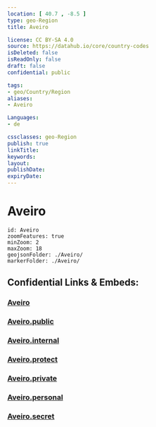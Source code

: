 ```yaml
---
location: [ 40.7 , -8.5 ] 
type: geo-Region
title: Aveiro

license: CC BY-SA 4.0
source: https://datahub.io/core/country-codes
isDeleted: false
isReadOnly: false
draft: false
confidential: public

tags:
- geo/Country/Region
aliases:
- Aveiro

Languages:
- de

cssclasses: geo-Region
publish: true
linkTitle: 
keywords: 
layout: 
publishDate: 
expiryDate: 
---
```


# Aveiro

```leaflet
id: Aveiro
zoomFeatures: true 
minZoom: 2 
maxZoom: 18
geojsonFolder: ./Aveiro/
markerFolder: ./Aveiro/
```


## Confidential Links & Embeds: 

### [Aveiro](/_Standards/Earth/Continent/Europe/Europe~South/Portugal/Districts~Portugal/Aveiro.md) 

### [Aveiro.public](/_public/Earth/Continent/Europe/Europe~South/Portugal/Districts~Portugal/Aveiro.public.md) 

### [Aveiro.internal](/_internal/Earth/Continent/Europe/Europe~South/Portugal/Districts~Portugal/Aveiro.internal.md) 

### [Aveiro.protect](/_protect/Earth/Continent/Europe/Europe~South/Portugal/Districts~Portugal/Aveiro.protect.md) 

### [Aveiro.private](/_private/Earth/Continent/Europe/Europe~South/Portugal/Districts~Portugal/Aveiro.private.md) 

### [Aveiro.personal](/_personal/Earth/Continent/Europe/Europe~South/Portugal/Districts~Portugal/Aveiro.personal.md) 

### [Aveiro.secret](/_secret/Earth/Continent/Europe/Europe~South/Portugal/Districts~Portugal/Aveiro.secret.md)


